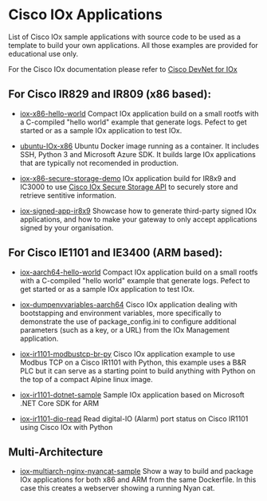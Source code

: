 # Cisco IOx Applications

List of Cisco IOx sample applications with source code to be used as a template to build your own applications.
All those examples are provided for educational use only.

For the Cisco IOx documentation please refer to [Cisco DevNet for IOx](https://developer.cisco.com/docs/iox/)

## For Cisco IR829 and IR809 (x86 based):

* [iox-x86-hello-world](https://github.com/etychon/iox-x86-hello-world)
Compact IOx application build on a small rootfs with a C-compiled "hello world" example that generate logs. Pefect to get started or as a sample IOx application to test IOx.

* [ubuntu-IOx-x86](https://github.com/etychon/ubuntu-IOx-x86)
Ubuntu Docker image running as a container. It includes SSH, Python 3 and Microsoft Azure SDK. It builds large IOx applications that are typically not recomended in production.

* [iox-x86-secure-storage-demo](https://github.com/etychon/iox-x86-secure-storage-demo)
IOx application build for IR8x9 and IC3000 to use [Cisco IOx Secure Storage API](https://developer.cisco.com/docs/iox/#!secure-storage-service-and-api) to securely store and retrieve sentitive information.

* [iox-signed-app-ir8x9](https://github.com/etychon/iox-signed-app-ir8x9)
Showcase how to generate third-party signed IOx applications, and how to make your gateway to only accept applications signed by your organisation.

## For Cisco IE1101 and IE3400 (ARM based):

* [iox-aarch64-hello-world](https://github.com/etychon/iox-aarch64-hello-world)
Compact IOx application build on a small rootfs with a C-compiled "hello world" example that generate logs. Pefect to get started or as a sample IOx application to test IOx.

* [iox-dumpenvvariables-aarch64](https://github.com/etychon/iox-dumpenvvariables-aarch64)
Cisco IOx application dealing with bootstapping and environment variables, more specifically to demonstrate the use of package_config.ini to configure additional parameters (such as a key, or a URL) from the IOx Management application. 


* [iox-ir1101-modbustcp-br-py](https://github.com/etychon/iox-ir1101-modbustcp-br-py)
Cisco IOx application example to use Modbus TCP on a Cisco IR1101 with Python, this example uses a B&R PLC but it can serve as a starting point to build anything with Python on the top of a compact Alpine linux image.

* [iox-ir1101-dotnet-sample](https://github.com/etychon/iox-ir1101-dotnet-sample) 
Sample IOx application based on Microsoft .NET Core SDK for ARM

* [iox-ir1101-dio-read](https://github.com/etychon/iox-ir1101-dio-read)
Read digital-IO (Alarm) port status on Cisco IR1101 using Cisco IOx with Python

## Multi-Architecture

* [iox-multiarch-nginx-nyancat-sample](https://github.com/etychon/iox-multiarch-nginx-nyancat-sample)
Show a way to build and package IOx applications for both x86 and ARM from the same Dockerfile. In this case this creates a webserver showing a running Nyan cat. 
